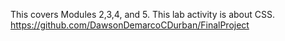 This covers Modules 2,3,4, and 5.
This lab activity is about CSS.  
https://github.com/DawsonDemarcoCDurban/FinalProject 
